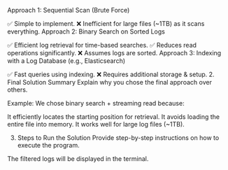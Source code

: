 Approach 1: Sequential Scan (Brute Force)

✅ Simple to implement.
❌ Inefficient for large files (~1TB) as it scans everything.
Approach 2: Binary Search on Sorted Logs

✅ Efficient log retrieval for time-based searches.
✅ Reduces read operations significantly.
❌ Assumes logs are sorted.
Approach 3: Indexing with a Log Database (e.g., Elasticsearch)

✅ Fast queries using indexing.
❌ Requires additional storage & setup.
2. Final Solution Summary
Explain why you chose the final approach over others.

Example:
We chose binary search + streaming read because:

It efficiently locates the starting position for retrieval.
It avoids loading the entire file into memory.
It works well for large log files (~1TB).

3. Steps to Run the Solution
Provide step-by-step instructions on how to execute the program.


The filtered logs will be displayed in the terminal.
